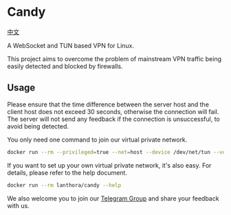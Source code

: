 # Candy

[中文](README_zh.md)

A WebSocket and TUN based VPN for Linux.

This project aims to overcome the problem of mainstream VPN traffic being easily detected and blocked by firewalls.

## Usage

Please ensure that the time difference between the server host and the client host does not exceed 30 seconds, otherwise the connection will fail. The server will not send any feedback if the connection is unsuccessful, to avoid being detected.

You only need one command to join our virtual private network.

```bash
docker run --rm --privileged=true --net=host --device /dev/net/tun --volume /var/lib/candy:/var/lib/candy lanthora/candy
```

If you want to set up your own virtual private network, it's also easy. For details, please refer to the help document.

```bash
docker run --rm lanthora/candy --help
```

We also welcome you to join our [Telegram Group](https://t.me/+xR4K-Asvjz0zMjU1) and share your feedback with us.
